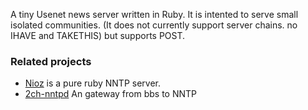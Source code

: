 A tiny Usenet news server written in Ruby.
It is intented to serve small isolated communities.
(It does not currently support server chains. no IHAVE and TAKETHIS)
but supports POST.


### Related projects ###
  * [Nioz](http://pcdavid.net/software/niouz) is a pure ruby NNTP server.
  * [2ch-nntpd](http://raa.ruby-lang.org/project/2ch-nntpd/) An gateway from bbs to NNTP